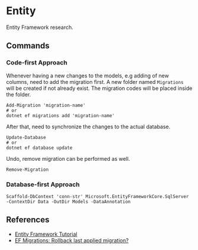 # Entity

Entity Framework research.

## Commands

### Code-first Approach

Whenever having a new changes to the models, e.g adding of new columns, need to add the migration first. A new folder named `Migrations` will be created if not already exist. The migration codes will be placed inside the folder.

```
Add-Migration 'migration-name'
# or
dotnet ef migrations add 'migration-name'
```

After that, need to synchronize the changes to the actual database.

```
Update-Database
# or
dotnet ef database update
```

Undo, remove migration can be performed as well.

```
Remove-Migration
```

### Database-first Approach

```
Scaffold-DbContext 'conn-str' Microsoft.EntityFrameworkCore.SqlServer -ContextDir Data -OutDir Models -DataAnnotation
```

## References

- [Entity Framework Tutorial](https://www.entityframeworktutorial.net/)
- [EF Migrations: Rollback last applied migration?](https://stackoverflow.com/questions/11904571/ef-migrations-rollback-last-applied-migration)

